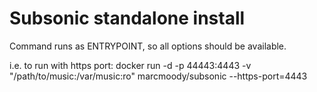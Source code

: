 # Subsonic standalone install

Command runs as ENTRYPOINT, so all options should be available.

i.e. to run with https port:
docker run -d -p 44443:4443 -v "/path/to/music:/var/music:ro" marcmoody/subsonic --https-port=4443
